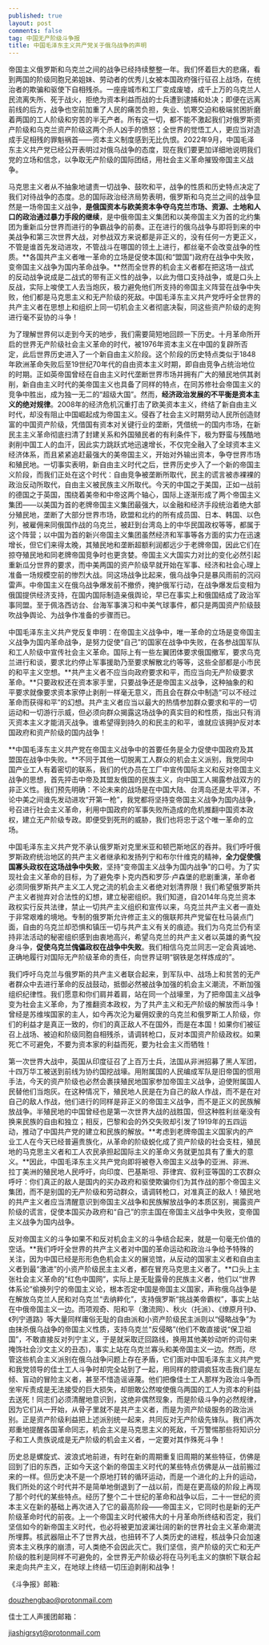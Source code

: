 ```yaml
---
published: true
layout: post
comments: false
tag: 中国无产阶级斗争报
title: 中国毛泽东主义共产党关于俄乌战争的声明
---
```


帝国主义俄罗斯和乌克兰之间的战争已经持续整整一年。我们怀着巨大的悲痛，看到两国的阶级同胞兄弟姐妹、劳动者的优秀儿女被本国政府强行征召上战场，在统治者的欺骗和驱使下自相残杀。一座座城市和工厂变成废墟，成千上万的乌克兰人民流离失所、死于战火，拒绝为资本利益而战的士兵遭到逮捕和处决；即便在远离前线的后方，战争也空前加重了人民的痛苦负担，失业、饥寒交迫和极端贫困折磨着两国的工人阶级和穷苦的半无产者。所有这一切，都不能不激起我们对俄罗斯资产阶级和乌克兰资产阶级这两个杀人凶手的愤怒；全世界的觉悟工人，更应当对造成手足相残的罪魁祸首——资本主义制度感到无比仇恨。2022年9月，中国毛泽东主义共产党已经公开表明过对俄乌战争的态度，现在我们要更加详细地说明我们党的立场和信念，以争取无产阶级的国际团结，用社会主义革命摧毁帝国主义战争。

马克思主义者从不抽象地谴责一切战争、鼓吹和平，战争的性质和历史特点决定了我们对待战争的态度。总的国际政治经济局势表明，俄罗斯和乌克兰之间的战争显然是一场帝国主义战争，**是俄国资本与欧美资本争夺乌克兰市场、资源、土地和人口的政治通过暴力手段的继续**，是中俄帝国主义集团和以美帝国主义为首的北约集团为重新瓜分世界而进行的争霸战争的前奏。正在进行的俄乌战争与即将到来的中美战争和第三次世界大战，对参战双方来说都是非正义的，没有任何一方更正义，不管是谁首先发动进攻，不管战斗在哪国的领土上进行，都丝毫不会改变战争的性质。**各国共产主义者唯一革命的立场是促使本国(和“盟国”)政府在战争中失败，变帝国主义战争为国内革命战争。**然而全世界的机会主义者都在把这场一战式的反动战争说成是二战式的带有正义性的战争，以此为借口支持战争，或是口头上反战，实际上唆使工人去当炮灰，极力避免他们所支持的帝国主义阵营在战争中失败，他们都是马克思主义和无产阶级的死敌。中国毛泽东主义共产党呼吁全世界的共产主义者在思想上和组织上同一切机会主义者彻底决裂，同这些资产阶级的走狗进行毫不妥协的斗争！

为了理解世界何以走到今天的地步，我们需要简短地回顾一下历史。十月革命所开启的世界无产阶级社会主义革命的时代，被1976年资本主义在中国的复辟所否定，此后世界历史进入了一个新自由主义阶段。这个阶段的历史特点类似于1848年欧洲革命失败后至19世纪70年代的自由资本主义时期，即自由竞争占统治地位的时期。正如英帝国曾经在自由主义时代垄断世界市场并拥有广大的殖民地供其剥削，新自由主义时代的美帝国主义也具备了同样的特点，在同苏修社会帝国主义的竞争中胜出，成为独一无二的“超级大国”。然而，**经济政治发展的不平衡是资本主义的绝对规律**。2008年的经济危机沉重打击了欧美资本主义，终结了新自由主义时代，却没有阻止中国崛起成为帝国主义。侵吞了社会主义时期劳动人民所创造财富的中国资产阶级，凭借国有资本对关键行业的垄断，凭借统一的国内市场，在新民主主义革命彻底扫清了封建关系和外国殖民者的有利条件下，极为野蛮与残酷地剥削中国工人的血汗，因此实力跳跃式地迅速增长，不仅完全融入了全球资本主义经济体系，而且紧紧追赶最强大的美帝国主义，开始对外输出资本，争夺世界市场和殖民地。一切事实表明，新自由主义时代之后，世界历史步入了一个新的帝国主义阶段，而我们正处在这个时代：自由竞争被垄断所取代，民主的谎言被赤裸裸的政治反动所取代，自由主义被民族主义所取代。今天的中国之于美国，正如一战前的德国之于英国，围绕着美帝和中帝这两个轴心，国际上逐渐形成了两个帝国主义集团——以美国为首的老牌帝国主义集团最强大，以金融和经济手段统治着绝大部分殖民地，垄断了大部分世界市场，欧盟和北约的所有成员国、日本、韩国、以色列，被雇佣来同俄国作战的乌克兰，被赶到台湾岛上的中华民国政权等等，都属于这个阵营；以中国为首的新兴帝国主义集团虽然经济和军事等各方面的实力在迅速增长，但它们来得太晚，其殖民地和垄断超额利润都远少于老牌帝国，因此它们在掠夺殖民地和同老牌帝国竞争时也更贪婪。帝国主义大国实力对比的变化必然引起重新瓜分世界的要求，而中美两国的资产阶级早就开始在军事、经济和社会心理上准备一场规模空前的惨烈大战。同这场战争比起来，俄乌战争只是暴风雨前的沉闷雷声。中帝国主义在俄乌战争爆发前不撤侨，掩护俄军行动，在战争爆发后变相为俄国提供经济支持，在国内国际制造亲俄舆论，早已在事实上和俄国结成了政治军事同盟。至于佩洛西访台、台海军事演习和中美气球事件，都只是两国资产阶级鼓吹战争舆论、为战争作准备的步骤而已。

中国毛泽东主义共产党反复申明：在帝国主义战争中，唯一革命的立场是变帝国主义战争为国内革命战争，是努力促使“自己”的国家在战争中失败，在各参战国军队和工人阶级中宣传社会主义革命。国际上有一些左翼团体要求俄国撤军，要求乌克兰进行和谈，要求北约停止军事援助乃至要求解散北约等等，这些全部都是小市民的和平主义空想。**共产主义者不应当向政府要求和平，而应当向无产阶级要求革命。**只要政权还在资本家手里，只要战争还是帝国主义战争，这种抽象的和平要求就像要求资本家停止剥削一样毫无意义，而且会在群众中制造“可以不经过革命而获得和平”的幻想。共产主义者应当以最大的热情参加群众要求和平的一切运动和一切游行示威，但必须向群众揭露这场战争的真实目的和性质，指出只有消灭资本主义才能消灭战争。谁希望得到持久的和民主的和平，谁就应该拥护反对本国政府和资产阶级的国内战争！

**中国毛泽东主义共产党在帝国主义战争中的首要任务是全力促使中国政府及其盟国在战争中失败。**不同于其他一切脱离工人群众的机会主义派别，我党同中国产业工人有着密切的联系，我们的代办员在工厂中宣传国际主义和反对帝国主义战争的思想，首先抨击中帝及其盟友俄国的民族主义，向中国工人揭露参战双方的非正义性。我们预先明确：不论未来的战场是在中国大陆、台湾岛还是太平洋，不论中美之间谁先发动进攻“开第一枪”，我党都将坚持变帝国主义战争为国内战争，号召进行社会主义革命，利用中国政府的军事失败所造成的危机推翻中国资本政权，建立无产阶级专政。即便受到死刑的威胁，我们也将忠于这个唯一革命的立场。

中国毛泽东主义共产党不承认俄罗斯对克里米亚和顿巴斯地区的吞并。我们呼吁俄罗斯政府统治地区的共产主义者继承和发扬列宁和布尔什维克的精神，**全力促使俄国寡头政权在这场战争中失败**，坚持“变帝国主义战争为国内战争”的口号。为了实现社会主义革命的目标，为了避免李卜克内西和罗莎·卢森堡的悲剧重演，革命者必须同俄罗斯共产主义工人党之流的机会主义者绝对划清界限！我们希望俄罗斯共产主义者抛弃对合法性的幻想，建立秘密组织。我们知道，自2014年乌克兰资本政权实行反共法律，禁止一切共产主义组织和宣传以来，乌克兰共产主义者一直处于非常艰难的境地。专制的俄罗斯允许修正主义的俄联邦共产党留在杜马装点门面，自由的乌克兰却恐惧和镇压一切与共产主义有关的痕迹。我们为乌克兰仍有坚持非法活动的秘密组织感到由衷地高兴，希望乌克兰的共产主义者以英雄的勇气投身斗争，**促使乌克兰傀儡政权在战争中失败**。我们相信乌克兰同志一定会真诚地、正确地履行对国际无产阶级革命的责任，向世界证明“钢铁是怎样炼成的”。

我们呼吁乌克兰与俄罗斯的共产主义者联合起来，到军队中、战场上和贫苦的无产者群众中去进行革命的反战鼓动，抵御必然被战争加强的机会主义潮流，不断加强组织纪律性。我们愿意和你们肩并着肩，站在同一个战壕里，为了把帝国主义战争变为社会主义革命，为了推翻资本政权，为了共产主义和无产阶级的解放而斗争！曾经是苏维埃国家的主人，如今再次沦为雇佣奴隶的乌克兰和俄罗斯工人阶级，你们的利益才是真正一致的，你们的真正敌人不在国外，而是在本国！如果你们被征召上战场、被迫和阶级同胞自相残杀，请调转枪口，反对本国资产阶级政权。如果死亡不可避免，不要为资本家的利益而死，要为社会主义而牺牲！

第一次世界大战中，英国从印度征召了上百万士兵，法国从非洲招募了黑人军团，十四万华工被送到前线为协约国挖战壕。用附属国的人民编成军队是旧帝国的惯用手法，今天的资产阶级也必然会裹挟殖民地国家参加帝国主义战争，迫使附属国人民替他们当炮灰。在这种情况下，殖民地人民是在为自己的敌人作战，而不是在对自己的敌人作战，他们进行的同样是非正义的帝国主义战争，而不是正义的民族解放战争。半殖民地的中国曾经也是第一次世界大战的战胜国，但这种胜利丝毫没有换来民族的自由和独立；相反，巴黎和会的外交失败却引发了1919年的五四运动，推动了中国共产党的建立和民族的解放。**考虑到老牌帝国主义国家内的产业工人在今天已经普遍贵族化，从革命的阶级蜕化成了资产阶级的社会支柱，殖民地的马克思主义者和工人农民承担起国际主义的革命义务就更加具有了重大的意义。**因此，中国毛泽东主义共产党向即将被卷入帝国主义战争的亚洲、非洲、拉丁美洲的殖民地人民呼吁，向印度、巴基斯坦、菲律宾、叙利亚等国的工农群众呼吁：你们真正的敌人是国内的买办政府和驱使欺骗你们为其作战的那个帝国主义集团，而不是别国的无产阶级和劳动群众，请调转枪口，对准真正的敌人！殖民地的共产主义者应当清醒意识到帝国主义战争和民族解放战争的本质区别，揭露资产阶级的谎言，促使本国买办政府和“自己”的宗主国在帝国主义战争中失败，变帝国主义战争为国内战争。

反对帝国主义的斗争如果不和反对机会主义的斗争结合起来，就是一句毫无价值的空话。**我们呼吁全世界的共产主义者对中国的革命运动和政治斗争给予特殊的关注，因为中国已经是形形色色机会主义的展览馆，从反动的国家主义者和自由主义者到最“激进”的小资产阶级民主主义者，都在冒充马克思主义者了。**口头上主张社会主义革命的“红色中国网”，实际上是无耻露骨的民族主义者，他们以“世界体系论”偷换列宁的帝国主义论，根本否定中国是帝国主义国家，声称俄乌战争是在解放乌克兰人民和对乌克兰“去纳粹化”，支持俄罗斯“挑战美帝霸权”，事实上站在中俄帝国主义一边。而项观奇、阳和平（激流网）、秋火（托派）、《燎原月刊》、《列宁道路》等大量同样庸俗无耻的自由派和小资产阶级民主派则以“侵略战争”为由抹杀俄乌战争的帝国主义性质，支持乌克兰“反侵略”(他们不敢直接说“保卫祖国”，不敢直接反对列宁主义，于是就采取迂回路线，换用其他美妙动听的词句来掩饰社会沙文主义的丑态)，事实上站在乌克兰寡头和美帝国主义一边。然而，尽管这些机会主义派别在俄乌战争问题上存在矛盾，它们面对中国毛泽东主义共产党和我党领导的佳士工人斗争时却完全站到了一起，用同样的腔调疯狂攻击我们是左倾、盲动的冒险主义者，甚至不惜造谣诬蔑。他们把像佳士工人那样为政治斗争而坐牢斥责成是无法接受的巨大损失，却胆敢公然唆使俄乌两国的工人为资本的利益去送死！同志们必须清醒地意识到，这绝非偶然现象，而是阶级斗争的必然规律，因为它们从一开始，从骨子里就不是共产主义者，而是为资产阶级服务的政治派别。正是资产阶级利益把上述派别统一起来，共同反对无产阶级先锋队。我们再次郑重地提醒各国革命同志，机会主义是马克思主义的死敌，千万警惕那些将知识分子和工人贵族说成是无产阶级的机会主义者，一定要对其作殊死斗争！

历史总是螺旋式、波浪式地前进，有时在新的周期重复旧周期的某些特征，仿佛是回到了旧的东西，正如今天这个新的帝国主义时代的某些特点仿佛是从一战前搬过来的一样。但历史决不是一个原地打转的循环运动，而是一个进化的上升的运动，我们所处的这个时代并不是简单地倒退到了一战以前，而是在更高级的阶段上再现了那个时代的某些特点。经历了整个二十世纪的革命和战争以后，二十一世纪的资本主义在新的基础上再次进入了它的最高阶段——帝国主义，它同时也是新的无产阶级革命时代的前夜。上一个帝国主义时代被伟大的十月革命所终结和否定，我们坚信如今的新帝国主义时代，也必将被更加波澜壮阔的新的世界社会主义革命潮流所埋葬。核武器阻止不了世界大战，也扭转不了人类历史的进程，核战争只会加速资本主义秩序的崩溃，可人类绝不会因此灭亡。我们坚信，资产阶级的灭亡和无产阶级的胜利是同样不可避免的，全世界无产阶级必将在马列毛主义的旗帜下联合起来走向共产主义，在地球上终结一切压迫剥削和战争！



《斗争报》邮箱: 

douzhengbao@protonmail.com

佳士工人声援团邮箱：

jiashigrsyt@protonmail.com